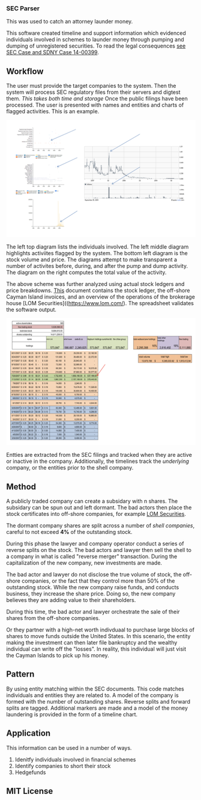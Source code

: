 ### SEC Parser

This was used to catch an attorney launder money.

This software created timeline and support information which evidenced individuals involved in schemes to launder money through pumping and dumping of unregistered securities.  To read the legal consequences [see SEC Case and SDNY Case 14-00399](documents/Offshore_Accounts.pdf).

## Workflow

The user must provide the target companies to the system. Then the system will process SEC regulatory files from their servers and digtest them. _This takes both time and storage_ Once the public filings have been processed. The user is presented with names and entities and charts of flagged activities. This is an example.

![Diagram 1](documents/diagram001.png)

The left top diagram lists the individuals involved. The left middle diagram highlights activiites flagged by the system. The bottom left diagram is the stock volume and price. The diagrams attempt to make transparent a number of activites before, during, and after the pump and dump activity. The diagram on the right computes the total value of the activity.

The above scheme was further analyzed using actual stock ledgers and price breakdowns. [This](Offshore_Accounts.pdf) document contains the stock ledger, the off-shore Cayman Island invoices, and an overview of the operations of the brokerage house [LOM Securities]((https://www.lom.com/). The spreadsheet validates the software output.

![Diagram 1](documents/diagram002.png)

Entties are extracted from the SEC filings and tracked when they are active or inactive in the company. Additionally, the timelines track the _underlying_ company, or the entities prior to the shell company. 

## Method

A publicly traded company can create a subsidary with n shares. The subsidary can be spun out and left dormant. The bad actors then place the stock certificates into off-shore companies, for example [LOM Securities](https://www.lom.com/).

The dormant company shares are split across a number of _shell companies_, careful to not exceed __4%__ of the outstanding stock.

During this phase the lawyer and company operator conduct a series of reverse splits on the stock. The bad actors and lawyer then sell the shell to a company in what is called "reverse merger" transaction. During the capitalization of the new company, new investments are made.

The bad actor and lawyer do not disclose the true volume of stock, the off-shore companies, or the fact that they control more than 50% of the outstanding stock. While the new company raise funds, and conducts business, they increase the share price. Doing so, the new company believes they are adding value to their shareholders. 

During this time, the bad actor and lawyer orchestrate the sale of their shares from the off-shore companies.  

Or they partner with a high-net worth indivduaal to purchase large blocks of shares to move funds outside the United States.  In this scenario, the entity making the investment can then later file bankruptcy and the wealthy individual can write off the "losses". In reality, this individual will just visit the Cayman Islands to pick up his money.

## Pattern

By using entity matching within the SEC documents. This code matches individuals and entities they are related to. A model of the company is formed with the number of outstanding shares. Reverse splits and forward splits are tagged. Additional markers are made and a model of the money laundering is provided in the form of a timeline chart.

## Application

This information can be used in a number of ways. 

1. Idenitfy individuals involved in financial schemes
2. Identify companies to short their stock
3. Hedgefunds

## MIT License





